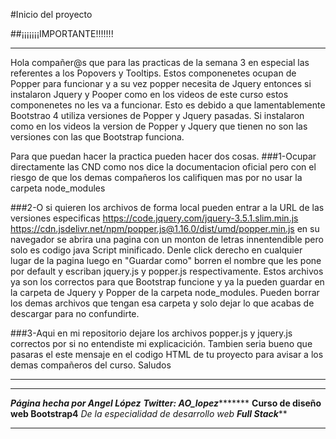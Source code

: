 #Inicio del proyecto

##¡¡¡¡¡¡¡IMPORTANTE!!!!!!!

**********************************************************************************************************
Hola compañer@s que para las practicas de la semana 3 en especial las referentes a
los Popovers y Tooltips. Estos componenetes ocupan de Popper para funcionar
y a su vez popper necesita de Jquery entonces si instalaron Jquery y Pooper como 
en los videos de este curso estos componenetes no les va a funcionar. 
Esto es debido a que lamentablemente Bootstrao 4 utiliza versiones de Popper y Jquery 
pasadas. Si instalaron como en los videos la version de Popper y Jquery que tienen 
no son las versiones con las que Bootstrap funciona.

Para que puedan hacer la practica pueden hacer dos cosas.
###1-Ocupar directamente las CND como nos dice la documentacion oficial
	<script src="https://code.jquery.com/jquery-3.5.1.slim.min.js" integrity="sha384-DfXdz2htPH0lsSSs5nCTpuj/zy4C+OGpamoFVy38MVBnE+IbbVYUew+OrCXaRkfj" crossorigin="anonymous"></script>
	<script src="https://cdn.jsdelivr.net/npm/popper.js@1.16.0/dist/umd/popper.min.js" integrity="sha384-Q6E9RHvbIyZFJoft+2mJbHaEWldlvI9IOYy5n3zV9zzTtmI3UksdQRVvoxMfooAo" crossorigin="anonymous"></script>
pero con el riesgo de que los demas compañeros los califiquen mas por no usar la carpeta node_modules

###2-O si quieren los archivos de forma local pueden entrar a la URL de las versiones especificas
	https://code.jquery.com/jquery-3.5.1.slim.min.js
	https://cdn.jsdelivr.net/npm/popper.js@1.16.0/dist/umd/popper.min.js
en su navegador se abrira una pagina con un monton de letras innentendible pero solo es codigo
java Script minificado. Denle click derecho en cualquier lugar de la pagina luego en "Guardar como"
borren el nombre que les pone por default y escriban jquery.js y popper.js respectivamente.
Estos archivos ya son los correctos para que Bootstrap funcione y ya la pueden guardar en la carpeta
de Jquery y Popper de la carpeta node_modules. Pueden borrar los demas archivos que tengan esa carpeta
y solo dejar lo que acabas de descargar para no confundirte.

###3-Aqui en mi repositorio dejare los archivos popper.js y jquery.js correctos por si no entendiste
mi explicacición. Tambien seria bueno que pasaras el este mensaje en el codigo HTML de tu proyecto
para avisar a los demas compañeros del curso. Saludos 
************************************************************************************************************


**************************************
*****Página hecha por Angel López*****
*******Twitter: AO_lopez**************
****Curso de diseño web Bootstrap4****
*De la especialidad de desarrollo web*
*************Full Stack***************
**************************************
